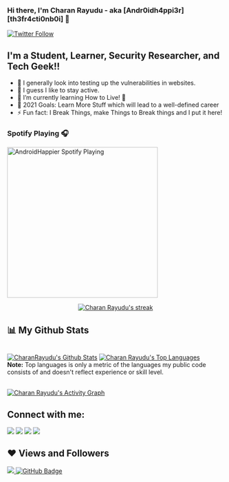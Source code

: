 
### Hi there, I'm Charan Rayudu - aka [Andr0idh4ppi3r][th3fr4cti0nb0i] 👋


[![Twitter Follow](https://img.shields.io/twitter/follow/AndroidHappier?color=1DA1F2&logo=twitter&style=for-the-badge)](https://twitter.com/intent/follow?original_referer=https://github.com/CharanRayudu&screen_name=AndroidHappier)

## I'm a Student, Learner, Security Researcher, and Tech Geek!!

- 🔭 I generally look into testing up the vulnerabilities in websites.
- 🤷 I guess I like to stay active.
- 🌱 I’m currently learning How to Live! 🤣
- 🥅 2021 Goals: Learn More Stuff which will lead to a well-defined career
- ⚡ Fun fact: I Break Things, make Things to Break things and I put it here!

### Spotify Playing 🎧

[<img src="https://spotify-github-profile.vercel.app/api/view.svg?uid=314dddzhqwj5m6ka4ad545xgv2sy&cover_image=true&theme=novatorem" alt="AndroidHappier Spotify Playing" width="350" />](https://open.spotify.com/user/314dddzhqwj5m6ka4ad545xgv2sy)



<p align="center">
    <a href="https://github.com/CharanRayudu/github-readme-streak-stats">
        <img title="🔥 Get streak stats for your profile at git.io/streak-stats" alt="Charan Rayudu's streak" src="https://github-readme-streak-stats.herokuapp.com/?user=CharanRayudu&theme=black-ice&hide_border=true&stroke=0000&background=060A0CD0"/>
    </a>
</p>

## 📊 My Github Stats

  <br/>
    <a href="https://github.com/CharanRayudu/github-readme-stats"><img alt="CharanRayudu's Github Stats" src="https://github-readme-stats.vercel.app/api?username=CharanRayudu&show_icons=true&count_private=true&theme=react&hide_border=true&bg_color=0D1117" /></a>
  <a href="https://github.com/CharanRayudu/github-readme-stats"><img alt="Charan Rayudu's Top Languages" src="https://github-readme-stats.vercel.app/api/top-langs/?username=CharanRayudu&langs_count=8&count_private=true&layout=compact&theme=react&hide_border=true&bg_color=0D1117" /></a>
  <br/>
  <b>Note:</b> Top languages is only a metric of the languages my public code consists of and doesn't reflect experience or skill level.


<br/>
<br/>

<a href="https://github.com/CharanRayudu/github-readme-activity-graph"><img alt="Charan Rayudu's Activity Graph" src="https://activity-graph.herokuapp.com/graph?username=CharanRayudu&bg_color=0D1117&color=5BCDEC&line=5BCDEC&point=FFFFFF&hide_border=true" /></a>


## Connect with me:
<p align="left">

<a href = "https://www.linkedin.com/in/rayudusrisaicharan/"><img src="https://img.icons8.com/fluent/48/000000/linkedin.png"/></a>
<a href = "https://twitter.com/AndroidHappier"><img src="https://img.icons8.com/fluent/48/000000/twitter.png"/></a>
<a href = "https://www.instagram.com/charan._.rayudu/"><img src="https://img.icons8.com/fluent/48/000000/instagram-new.png"/></a>
<a href = "https://www.facebook.com/charan.rayudu/"><img src="https://img.icons8.com/fluent/48/000000/facebook-new.png"/></a>

</p>

## ❤ Views and Followers
<a href="https://github.com/CharanRayudu/github-profile-views-counter">
    <img src="https://komarev.com/ghpvc/?username=CharanRayudu&style=flat-square">
</a>
<a href="https://github.com/CharanRayudu?tab=followers"><img src="https://img.shields.io/github/followers/CharanRayudu?label=Followers&style=social" alt="GitHub Badge"></a>
